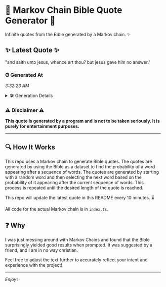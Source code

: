 # 📖 Markov Chain Bible Quote Generator 📖

Infinite quotes from the Bible generated by a Markov chain. ✨

## ✨ Latest Quote ✨
"and saith unto jesus, whence art thou? but jesus gave him no answer."

### ⏰ Generated At
*3:32:23 AM*

<details>
    <summary>🛠️ Generation Details</summary>
    <p>
        <strong>🌱 Seed:</strong> and<br>
        <strong>🔄 Iterations:</strong> 12<br>
        <strong>📜 Context History:</strong><br>[ and ]: saith<br>[ and, saith ]: unto<br>[ and, saith, unto ]: jesus,<br>[ and, saith, unto, jesus, ]: whence<br>[ and, saith, unto, jesus,, whence ]: art<br>[ and, saith, unto, jesus,, whence, art ]: thou?<br>[ saith, unto, jesus,, whence, art, thou? ]: but<br>[ unto, jesus,, whence, art, thou?, but ]: jesus<br>[ jesus,, whence, art, thou?, but, jesus ]: gave<br>[ whence, art, thou?, but, jesus, gave ]: him<br>[ art, thou?, but, jesus, gave, him ]: no<br>[ thou?, but, jesus, gave, him, no ]: answer.<br>
    </p>
</details>

### ⚠️ Disclaimer ⚠️
**This quote is generated by a program and is not to be taken seriously. It is purely for entertainment purposes.**

---

## 🔍 How It Works

This repo uses a Markov chain to generate Bible quotes. The quotes are generated by using the Bible as a dataset to find the probability of a word appearing after a sequence of words. The quotes are generated by starting with a random word and then selecting the next word based on the probability of it appearing after the current sequence of words. This process is repeated until the desired length of the quote is reached.

This repo will update the latest quote in this README every 10 minutes. ⏳

All code for the actual Markov chain is in `index.ts`.

## ❓ Why

I was just messing around with Markov Chains and found that the Bible surprisingly yielded good results when prompted. 
It was suggested by a friend, and I am in no way christian.

Feel free to adjust the text further to accurately reflect your intent and experience with the project!

---

*Enjoy*✨

